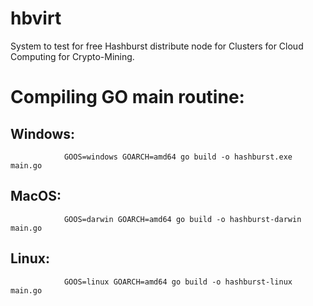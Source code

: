 # hbvirt
System to test for free Hashburst distribute node for Clusters for Cloud Computing for Crypto-Mining.

# Compiling GO main routine:

## Windows:
                GOOS=windows GOARCH=amd64 go build -o hashburst.exe main.go
## MacOS:
                GOOS=darwin GOARCH=amd64 go build -o hashburst-darwin main.go
## Linux:
                GOOS=linux GOARCH=amd64 go build -o hashburst-linux main.go

